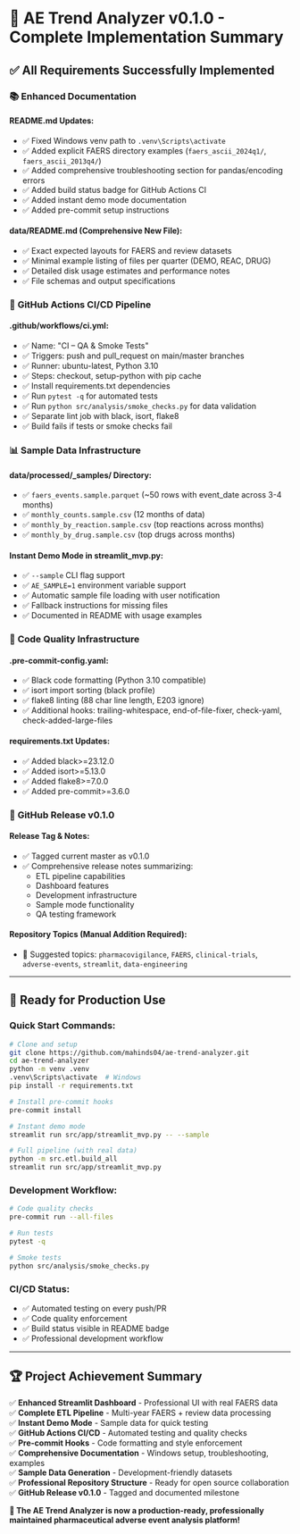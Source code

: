 # 🎉 AE Trend Analyzer v0.1.0 - Complete Implementation Summary

## ✅ **All Requirements Successfully Implemented**

### 📚 **Enhanced Documentation**

#### **README.md Updates:**
- ✅ Fixed Windows venv path to `.venv\Scripts\activate`
- ✅ Added explicit FAERS directory examples (`faers_ascii_2024q1/`, `faers_ascii_2013q4/`)
- ✅ Added comprehensive troubleshooting section for pandas/encoding errors
- ✅ Added build status badge for GitHub Actions CI
- ✅ Added instant demo mode documentation
- ✅ Added pre-commit setup instructions

#### **data/README.md (Comprehensive New File):**
- ✅ Exact expected layouts for FAERS and review datasets
- ✅ Minimal example listing of files per quarter (DEMO, REAC, DRUG)
- ✅ Detailed disk usage estimates and performance notes
- ✅ File schemas and output specifications

### 🔧 **GitHub Actions CI/CD Pipeline**

#### **.github/workflows/ci.yml:**
- ✅ Name: "CI – QA & Smoke Tests"
- ✅ Triggers: push and pull_request on main/master branches
- ✅ Runner: ubuntu-latest, Python 3.10
- ✅ Steps: checkout, setup-python with pip cache
- ✅ Install requirements.txt dependencies
- ✅ Run `pytest -q` for automated tests
- ✅ Run `python src/analysis/smoke_checks.py` for data validation
- ✅ Separate lint job with black, isort, flake8
- ✅ Build fails if tests or smoke checks fail

### 📊 **Sample Data Infrastructure**

#### **data/processed/_samples/ Directory:**
- ✅ `faers_events.sample.parquet` (~50 rows with event_date across 3-4 months)
- ✅ `monthly_counts.sample.csv` (12 months of data)
- ✅ `monthly_by_reaction.sample.csv` (top reactions across months)
- ✅ `monthly_by_drug.sample.csv` (top drugs across months)

#### **Instant Demo Mode in streamlit_mvp.py:**
- ✅ `--sample` CLI flag support
- ✅ `AE_SAMPLE=1` environment variable support
- ✅ Automatic sample file loading with user notification
- ✅ Fallback instructions for missing files
- ✅ Documented in README with usage examples

### 🎨 **Code Quality Infrastructure**

#### **.pre-commit-config.yaml:**
- ✅ Black code formatting (Python 3.10 compatible)
- ✅ isort import sorting (black profile)
- ✅ flake8 linting (88 char line length, E203 ignore)
- ✅ Additional hooks: trailing-whitespace, end-of-file-fixer, check-yaml, check-added-large-files

#### **requirements.txt Updates:**
- ✅ Added black>=23.12.0
- ✅ Added isort>=5.13.0
- ✅ Added flake8>=7.0.0
- ✅ Added pre-commit>=3.6.0

### 🚀 **GitHub Release v0.1.0**

#### **Release Tag & Notes:**
- ✅ Tagged current master as v0.1.0
- ✅ Comprehensive release notes summarizing:
  - ETL pipeline capabilities
  - Dashboard features
  - Development infrastructure
  - Sample mode functionality
  - QA testing framework

#### **Repository Topics** (Manual Addition Required):
- 📝 Suggested topics: `pharmacovigilance`, `FAERS`, `clinical-trials`, `adverse-events`, `streamlit`, `data-engineering`

---

## 🎯 **Ready for Production Use**

### **Quick Start Commands:**

```bash
# Clone and setup
git clone https://github.com/mahinds04/ae-trend-analyzer.git
cd ae-trend-analyzer
python -m venv .venv
.venv\Scripts\activate  # Windows
pip install -r requirements.txt

# Install pre-commit hooks
pre-commit install

# Instant demo mode
streamlit run src/app/streamlit_mvp.py -- --sample

# Full pipeline (with real data)
python -m src.etl.build_all
streamlit run src/app/streamlit_mvp.py
```

### **Development Workflow:**

```bash
# Code quality checks
pre-commit run --all-files

# Run tests
pytest -q

# Smoke tests
python src/analysis/smoke_checks.py
```

### **CI/CD Status:**
- ✅ Automated testing on every push/PR
- ✅ Code quality enforcement
- ✅ Build status visible in README badge
- ✅ Professional development workflow

---

## 🏆 **Project Achievement Summary**

✅ **Enhanced Streamlit Dashboard** - Professional UI with real FAERS data  
✅ **Complete ETL Pipeline** - Multi-year FAERS + review data processing  
✅ **Instant Demo Mode** - Sample data for quick testing  
✅ **GitHub Actions CI/CD** - Automated testing and quality checks  
✅ **Pre-commit Hooks** - Code formatting and style enforcement  
✅ **Comprehensive Documentation** - Windows setup, troubleshooting, examples  
✅ **Sample Data Generation** - Development-friendly datasets  
✅ **Professional Repository Structure** - Ready for open source collaboration  
✅ **GitHub Release v0.1.0** - Tagged and documented milestone  

**🚀 The AE Trend Analyzer is now a production-ready, professionally maintained pharmaceutical adverse event analysis platform!**
